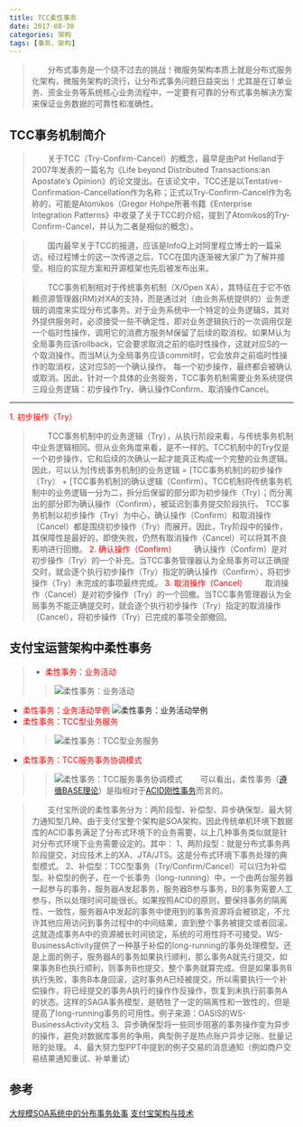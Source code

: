 ```yaml
---
title: TCC柔性事务
date: 2017-08-30
categories: 架构
tags: [事务，架构]
---
```

>&emsp;&emsp;分布式事务是一个绕不过去的挑战！微服务架构本质上就是分布式服务化架构，微服务架构的流行，让分布式事务问题日益突出！尤其是在订单业务、资金业务等系统核心业务流程中，一定要有可靠的分布式事务解决方案来保证业务数据的可靠性和准确性。
## TCC事务机制简介
>&emsp;&emsp;关于TCC（Try-Confirm-Cancel）的概念，最早是由Pat Helland于2007年发表的一篇名为《Life beyond Distributed Transactions:an Apostate’s Opinion》的论文提出。在该论文中，TCC还是以Tentative-Confirmation-Cancellation作为名称；正式以Try-Confirm-Cancel作为名称的，可能是Atomikos（Gregor Hohpe所著书籍《Enterprise Integration Patterns》中收录了关于TCC的介绍，提到了Atomikos的Try-Confirm-Cancel，并认为二者是相似的概念）。

>&emsp;&emsp;国内最早关于TCC的报道，应该是InfoQ上对阿里程立博士的一篇采访。经过程博士的这一次传道之后，TCC在国内逐渐被大家广为了解并接受。相应的实现方案和开源框架也先后被发布出来。

>&emsp;&emsp;TCC事务机制相对于传统事务机制（X/Open XA），其特征在于它不依赖资源管理器(RM)对XA的支持，而是通过对（由业务系统提供的）业务逻辑的调度来实现分布式事务。对于业务系统中一个特定的业务逻辑S，其对外提供服务时，必须接受一些不确定性，即对业务逻辑执行的一次调用仅是一个临时性操作，调用它的消费方服务M保留了后续的取消权。如果M认为全局事务应该rollback，它会要求取消之前的临时性操作，这就对应S的一个取消操作。而当M认为全局事务应该commit时，它会放弃之前临时性操作的取消权，这对应S的一个确认操作。 每一个初步操作，最终都会被确认或取消。因此，针对一个具体的业务服务，TCC事务机制需要业务系统提供三段业务逻辑：初步操作Try、确认操作Confirm、取消操作Cancel。
***
<font color="red">1. 初步操作（Try）</font>
>&emsp;&emsp;TCC事务机制中的业务逻辑（Try），从执行阶段来看，与传统事务机制中业务逻辑相同。但从业务角度来看，是不一样的。TCC机制中的Try仅是一个初步操作，它和后续的次确认一起才能真正构成一个完整的业务逻辑。因此，可以认为[传统事务机制]的业务逻辑 = [TCC事务机制]的初步操作（Try） + [TCC事务机制]的确认逻辑（Confirm）。TCC机制将传统事务机制中的业务逻辑一分为二，拆分后保留的部分即为初步操作（Try）；而分离出的部分即为确认操作（Confirm），被延迟到事务提交阶段执行。
TCC事务机制以初步操作（Try）为中心，确认操作（Confirm）和取消操作（Cancel）都是围绕初步操作（Try）而展开。因此，Try阶段中的操作，其保障性是最好的，即使失败，仍然有取消操作（Cancel）可以将其不良影响进行回撤。
<font color="red">2. 确认操作（Confirm）</font>
>&emsp;&emsp;确认操作（Confirm）是对初步操作（Try）的一个补充。当TCC事务管理器认为全局事务可以正确提交时，就会逐个执行初步操作（Try）指定的确认操作（Confirm），将初步操作（Try）未完成的事项最终完成。
<font color="red">3. 取消操作（Cancel）</font>
>&emsp;&emsp;取消操作（Cancel）是对初步操作（Try）的一个回撤。当TCC事务管理器认为全局事务不能正确提交时，就会逐个执行初步操作（Try）指定的取消操作（Cancel），将初步操作（Try）已完成的事项全部撤回。

## 支付宝运营架构中柔性事务
> - <font color="red">柔性事务：业务活动</font>
>> ![柔性事务：业务活动](1.jpg)
- <font color="red">柔性事务：业务活动举例</font>
![柔性事务：业务活动举例](2.jpg)
- <font color="red">柔性事务：TCC型业务服务</font>
>> ![柔性事务：TCC型业务服务](3.jpg)
- <font color="red">柔性事务：TCC服务事务协调模式</font>
>> ![柔性事务：TCC服务事务协调模式](4.jpg)
>&emsp;&emsp;可以看出，柔性事务（[遵循BASE理论](http://localhost:4000/2017/08/25/cap/#BASE)）是指相对于[ACID刚性事务](http://localhost:4000/2017/07/08/transaction/#事务的-ACID)而言的。

>&emsp;&emsp;支付宝所说的柔性事务分为：两阶段型、补偿型、异步确保型、最大努力通知型几种。由于支付宝整个架构是SOA架构，因此传统单机环境下数据库的ACID事务满足了分布式环境下的业务需要，以上几种事务类似就是针对分布式环境下业务需要设定的。其中：
1、两阶段型：就是分布式事务两阶段提交，对应技术上的XA、JTA/JTS。这是分布式环境下事务处理的典型模式。
2、补偿型：TCC型事务（Try/Confirm/Cancel）可以归为补偿型。补偿型的例子，在一个长事务（long-running）中，一个由两台服务器一起参与的事务，服务器A发起事务，服务器B参与事务，B的事务需要人工参与，所以处理时间可能很长。如果按照ACID的原则，要保持事务的隔离性、一致性，服务器A中发起的事务中使用到的事务资源将会被锁定，不允许其他应用访问到事务过程中的中间结果，直到整个事务被提交或者回滚。这就造成事务A中的资源被长时间锁定，系统的可用性将不可接受。WS-BusinessActivity提供了一种基于补偿的long-running的事务处理模型。还是上面的例子，服务器A的事务如果执行顺利，那么事务A就先行提交，如果事务B也执行顺利，则事务B也提交，整个事务就算完成。但是如果事务B执行失败，事务B本身回滚，这时事务A已经被提交，所以需要执行一个补偿操作，将已经提交的事务A执行的操作作反操作，恢复到未执行前事务A的状态。这样的SAGA事务模型，是牺牲了一定的隔离性和一致性的，但是提高了long-running事务的可用性。例子来源：OASIS的WS-BusinessActivity文档
3、异步确保型将一些同步阻塞的事务操作变为异步的操作，避免对数据库事务的争用，典型例子是热点账户异步记账、批量记账的处理。
4、最大努力型PPT中提到的例子交易的消息通知（例如商户交易结果通知重试、补单重试）
## 参考
 [大规模SOA系统中的分布事务处事](https://wenku.baidu.com/view/be946bec0975f46527d3e104.html)
 [支付宝架构与技术](https://wenku.baidu.com/view/d1bbd25877232f60ddcca1d9.html)

